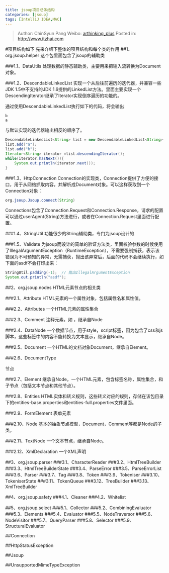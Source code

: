 ```yaml
---
title: jsoup项目总体结构
categories: [jsoup]
tags: [IntelliJ IDEA,MAC]
---
```


> Author: ChinSyun Pang
> Weibo: [arthinking_plus](http://weibo.com/arthinkingplus)
> Posted in: http://www.itzhai.com

#项目结构如下
先来介绍下整体的项目结构和每个类的作用
##1、org.jsoup.helper
这个包里面包含了jsoup的辅助类

###1.1、DataUtils
处理数据的静态辅助类，主要用来把输入流转换为Document对象。

###1.2、DescendableLinkedList
实现一个从后往前遍历的迭代器，并兼容一些JDK 1.5中不支持的JDK 1.6提供的LinkedList方法。里面主要实现一个DescendingIterator继承了Iterator实现倒序遍历的功能的。

通过使用DescendableLinkedList执行如下的代码，将会输出
```
b
a
```
与默认实现的迭代器输出相反的顺序了。
```java
DescendableLinkedList<String> list = new DescendableLinkedList<String>();
list.add("a");
list.add("b");
Iterator<String> iterator =list.descendingIterator();
while(iterator.hasNext()){
	System.out.println(iterator.next());
}
```

###1.3、HttpConnection
Connection的实现类，Connection提供了方便的接口，用于从网络抓取内容，并解析成Document对象。可以这样获取到一个Connection对象：
```java
org.jsoup.Jsoup.connect(String)
```
Connections包含了Connection.Request和Connection.Response，请求的配置可以通过userAgent(String)方法进行，或者在Connection.Request里面进行配置。

###1.4、StringUtil
功能很少的String辅助类，专门为jsoup设计的

###1.5、Validate
为jsoup而设计的简单的验证方法类，里面校验参数的时候使用了IllegalArgumentException（RuntimeException），不需要强制捕获，表示该错误为不可预知的异常，无需捕获，抛出该异常后，后面的代码不会继续执行，如下面的asdf不会打印出来：
```java
StringUtil.padding(-1);  // 抛出IllegalArgumentException
System.out.println("asdf");
```

##2、org.jsoup.nodes
HTML元素节点的相关类

###2.1、Attribute
HTML元素的一个属性对象，包括属性名和属性值。

###2.2、Attributes
一个HTML元素的属性集合

###2.3、Comment
注释元素，如 <!-- -->，继承自Node

###2.4、DataNode
一个数据节点，用于style，script标签，因为包含了css和js脚本，这些标签中的内容不能转换为文本显示，继承自Node。

###2.5、Document
一个HTML的文档对象Document，继承自Element。

###2.6、DocumentType
<!DOCTYPE> 节点

###2.7、Element
继承自Node，一个HTML元素，包含标签名称，属性集合，和子节点（包括文本节点和其他节点）。

###2.8、Entities
HTML实体和转义规则，这些转义对应的规则，存储在该包目录下的entities-base.properties和entities-full.properties文件里面。

###2.9、FormElement
表单元素

###2.10、Node
基本的抽象节点模型，Document，Comment等都是Node的子类。

###2.11、TextNode
一个文本节点，继承自Node。

###2.12、XmlDeclaration
一个XML声明

##3、org.jsoup.parser
###3.1、CharacterReader
###3.2、HtmlTreeBuilder
###3.3、HtmlTreeBuilderState
###3.4、ParseError
###3.5、ParseErrorList
###3.6、Parser
###3.7、Tag
###3.8、Token
###3.9、Tokeniser
###3.10、TokeniserState
###3.11、TokenQueue
###3.12、TreeBuilder
###3.13、XmlTreeBuilder

##4、org.jsoup.safety
###4.1、Cleaner
###4.2、Whitelist

##5、org.jsoup.select
###5.1、Collector
###5.2、CombiningEvaluator
###5.3、Elements
###5.4、Evaluator
###5.5、NodeTraversor
###5.6、NodeVisitor
###5.7、QueryParser
###5.8、Selector
###5.9、StructuralEvaluator

##Connection

##HttpStatusException

##Jsoup

##UnsupportedMimeTypeException


